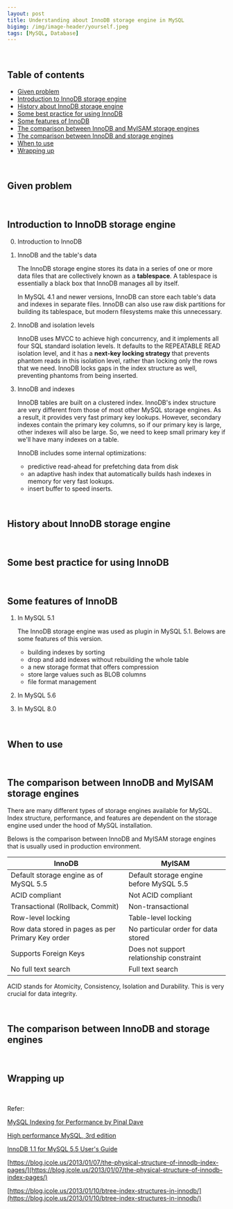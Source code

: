 ```yaml
---
layout: post
title: Understanding about InnoDB storage engine in MySQL
bigimg: /img/image-header/yourself.jpeg
tags: [MySQL, Database]
---
```





<br>

## Table of contents
- [Given problem](#given-problem)
- [Introduction to InnoDB storage engine](#introduction-to-innodb-storage-engine)
- [History about InnoDB storage engine](#history-about-innodb-storage-engine)
- [Some best practice for using InnoDB](#some-best-practice-for-using-innodb)
- [Some features of InnoDB](#some-features-of-innodb)
- [The comparison between InnoDB and MyISAM storage engines](#the-comparison-between-innodb-and-myisam-storage-engines)
- [The comparison between InnoDB and storage engines](#the-comparison-between-innodb-and-storage-engines)
- [When to use](#when-to-use)
- [Wrapping up](#wrapping-up)


<br>

## Given problem






<br>

## Introduction to InnoDB storage engine

0. Introduction to InnoDB



1. InnoDB and the table's data

    The InnoDB storage engine stores its data in a series of one or more data files that are collectively known as a **tablespace**. A tablespace is essentially a black box that InnoDB manages all by itself.

    In MySQL 4.1 and newer versions, InnoDB can store each table's data and indexes in separate files. InnoDB can also use raw disk partitions for building its tablespace, but modern filesystems make this unnecessary.

2. InnoDB and isolation levels

    InnoDB uses MVCC to achieve high concurrency, and it implements all four SQL standard isolation levels. It defaults to the REPEATABLE READ isolation level, and it has a **next-key locking strategy** that prevents phantom reads in this isolation level, rather than locking only the rows that we need. InnoDB locks gaps in the index structure as well, preventing phantoms from being inserted.

3. InnoDB and indexes

    InnoDB tables are built on a clustered index. InnoDB's index structure are very different from those of most other MySQL storage engines. As a result, it provides very fast primary key lookups. However, secondary indexes contain the primary key columns, so if our primary key is large, other indexes will also be large. So, we need to keep small primary key if we'll have many indexes on a table.

    InnoDB includes some internal optimizations:
    - predictive read-ahead for prefetching data from disk
    - an adaptive hash index that automatically builds hash indexes in memory for very fast lookups.
    - insert buffer to speed inserts.

<br>

## History about InnoDB storage engine






<br>

## Some best practice for using InnoDB






<br>

## Some features of InnoDB

1. In MySQL 5.1

    The InnoDB storage engine was used as plugin in MySQL 5.1. Belows are some features of this version.
    - building indexes by sorting
    - drop and add indexes without rebuilding the whole table
    - a new storage format that offers compression
    - store large values such as BLOB columns
    - file format management

2. In MySQL 5.6



3. In MySQL 8.0



<br>

## When to use






<br>

## The comparison between InnoDB and MyISAM storage engines

There are many different types of storage engines available for MySQL. Index structure, performance, and features are dependent on the storage engine used under the hood of MySQL installation.

Belows is the comparison between InnoDB and MyISAM storage engines that is usually used in production environment.

|                   InnoDB                |                    MyISAM                   |
| --------------------------------------- | ------------------------------------------- |
| Default storage engine as of MySQL 5.5  | Default storage engine before MySQL 5.5     |
| ACID compliant                          | Not ACID compliant                          |
| Transactional (Rollback, Commit)        | Non-transactional                           |
| Row-level locking                       | Table-level locking                         |
| Row data stored in pages as per Primary Key order | No particular order for data stored |
| Supports Foreign Keys                   | Does not support relationship constraint    |
| No full text search                     | Full text search                            |

ACID stands for Atomicity, Consistency, Isolation and Durability. This is very crucial for data integrity.



<br>

## The comparison between InnoDB and storage engines






<br>

## Wrapping up




<br>

Refer:

[MySQL Indexing for Performance by Pinal Dave](https://app.pluralsight.com/library/courses/mysql-indexing-performance/table-of-contents)

[High performance MySQL, 3rd edition](https://www.amazon.com/High-Performance-MySQL-Optimization-Replication/dp/1449314287)

[InnoDB 1.1 for MySQL 5.5 User's Guide](https://downloads.mysql.com/docs/innodb-1.1-en.pdf)

[https://blog.jcole.us/2013/01/07/the-physical-structure-of-innodb-index-pages/](https://blog.jcole.us/2013/01/07/the-physical-structure-of-innodb-index-pages/)

[https://blog.jcole.us/2013/01/10/btree-index-structures-in-innodb/](https://blog.jcole.us/2013/01/10/btree-index-structures-in-innodb/)